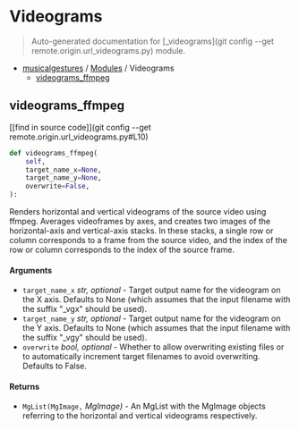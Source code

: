 # Videograms

> Auto-generated documentation for [_videograms](git config --get remote.origin.url_videograms.py) module.

- [musicalgestures](README.md#musicalgestures-index) / [Modules](MODULES.md#musicalgestures-modules) / Videograms
    - [videograms_ffmpeg](#videograms_ffmpeg)

## videograms_ffmpeg

[[find in source code]](git config --get remote.origin.url_videograms.py#L10)

```python
def videograms_ffmpeg(
    self,
    target_name_x=None,
    target_name_y=None,
    overwrite=False,
):
```

Renders horizontal and vertical videograms of the source video using ffmpeg. Averages videoframes by axes,
and creates two images of the horizontal-axis and vertical-axis stacks. In these stacks, a single row or
column corresponds to a frame from the source video, and the index of the row or column corresponds to
the index of the source frame.

#### Arguments

- `target_name_x` *str, optional* - Target output name for the videogram on the X axis. Defaults to None (which assumes that the input filename with the suffix "_vgx" should be used).
- `target_name_y` *str, optional* - Target output name for the videogram on the Y axis. Defaults to None (which assumes that the input filename with the suffix "_vgy" should be used).
- `overwrite` *bool, optional* - Whether to allow overwriting existing files or to automatically increment target filenames to avoid overwriting. Defaults to False.

#### Returns

- `MgList(MgImage,` *MgImage)* - An MgList with the MgImage objects referring to the horizontal and vertical videograms respectively.
